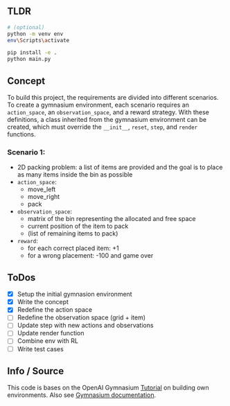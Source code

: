 ## TLDR
``` bash
# (optional)
python -m venv env
env\Scripts\activate

pip install -e .
python main.py
```

## Concept
To build this project, the requirements are divided into different scenarios. To create a gymnasium environment, each scenario requires an `action_space`, an `observation_space`, and a reward strategy. With these definitions, a class inherited from the gymnasium environment can be created, which must override the `__init__`, `reset`, `step`, and `render` functions. 

### Scenario 1:
- 2D packing problem: a list of items are provided and the goal is to place as many items inside the bin as possible
-  `action_space`: 
   -  move_left
   -  move_right
   -  pack
- `observation_space`:
  - matrix of the bin representing the allocated and free space
  - current position of the item to pack
  - (list of remaining items to pack)
- `reward`:
  - for each correct placed item: +1 
  - for a wrong placement: -100 and game over
## ToDos
- [x] Setup the initial gymnasion environment 
- [X] Write the concept
- [X] Redefine the action space
- [ ] Redefine the observation space (grid + item)
- [ ] Update step with new actions and observations
- [ ] Update render function
- [ ] Combine env with RL
- [ ] Write test cases 

## Info / Source
This code is bases on the OpenAI Gymnasium [Tutorial](https://gymnasium.farama.org/tutorials/gymnasium_basics/environment_creation) on building own environments. Also see [Gymnasium documentation](https://gymnasium.farama.org).
